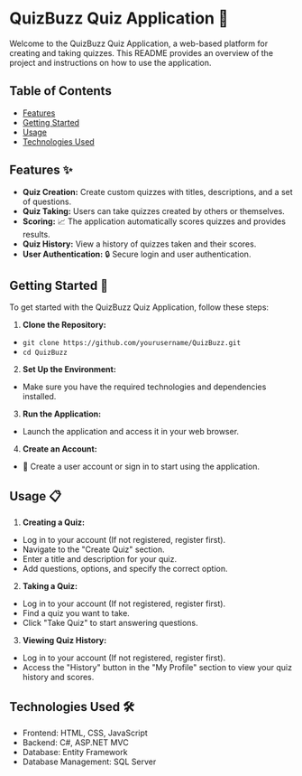 # QuizBuzz Quiz Application 🚀

Welcome to the QuizBuzz Quiz Application, a web-based platform for creating and taking quizzes. This README provides an overview of the project and instructions on how to use the application.

## Table of Contents

- [Features](#features)
- [Getting Started](#getting-started)
- [Usage](#usage)
- [Technologies Used](#technologies-used)

## Features ✨

- **Quiz Creation:** Create custom quizzes with titles, descriptions, and a set of questions.
- **Quiz Taking:** Users can take quizzes created by others or themselves.
- **Scoring:** 📈 The application automatically scores quizzes and provides results.
- **Quiz History:** View a history of quizzes taken and their scores.
- **User Authentication:** 🔒 Secure login and user authentication.

## Getting Started 🚀

To get started with the QuizBuzz Quiz Application, follow these steps:

1. **Clone the Repository:**

- `git clone https://github.com/yourusername/QuizBuzz.git`
- `cd QuizBuzz`

2. **Set Up the Environment:**

- Make sure you have the required technologies and dependencies installed.

3. **Run the Application:**

- Launch the application and access it in your web browser.

4. **Create an Account:**

- 🚀 Create a user account or sign in to start using the application.

## Usage 📋

1. **Creating a Quiz:**

- Log in to your account (If not registered, register first).
- Navigate to the "Create Quiz" section.
- Enter a title and description for your quiz.
- Add questions, options, and specify the correct option.

2. **Taking a Quiz:**

- Log in to your account (If not registered, register first).
- Find a quiz you want to take.
- Click "Take Quiz" to start answering questions.

3. **Viewing Quiz History:**

- Log in to your account (If not registered, register first).
- Access the "History" button in the "My Profile" section to view your quiz history and scores.

## Technologies Used 🛠️

- Frontend: HTML, CSS, JavaScript
- Backend: C#, ASP.NET MVC
- Database: Entity Framework
- Database Management: SQL Server
